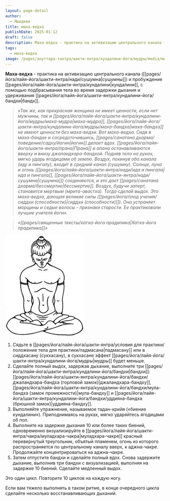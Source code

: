 ```yaml
---
layout: page-detail
author:
  - Яшодеви
title: маха-ведха
publishDate: 2025-01-12
draft: false
description: Маха-ведха - практика на активизацию центрального канала (сушумны) и пробуждение кундалини, с помощью подбрасывания тела во время задержки дыхания и удерживания бандх.
tags:
  - маха-ведха
image: /pages/ануттара-тантра/шакти-янтра/кундалини-йога/мудры/media/маха_ведха.png
---
```

**Маха-ведха** - практика на активизацию центрального канала ([[pages/йога/лайя-йога/шакти-янтра/нади/сушумна|сушумны]]) и пробуждение [[pages/йога/лайя-йога/шакти-янтра/кундалини|кундалини]], с помощью подбрасывания тела во время задержки дыхания и удерживания [[pages/йога/лайя-йога/шакти-янтра/кундалини-йога/бандхи|бандх]].

>*«Так же, как прекрасная женщина не имеет ценности, если нет мужчины, так и [[pages/йога/лайя-йога/шакти-янтра/кундалини-йога/мудры/маха-мудра|маха-мудра]], [[pages/йога/лайя-йога/шакти-янтра/кундалини-йога/мудры/маха-бандха|маха-бандха]] не имеют ценности без маха-ведхи. Вот маха-ведха. Сидя в маха-бандхе и сосредоточившись, [[pages/санатана дхарма/поведение/садху/йогин|йогин]] делает вдох. [[pages/йога/лайя-йога/шакти-янтра/прана|Прана]] и апана останавливаются вверху и внизу джаландхара-бандхой. Подняв тело на руках, мягко ударь ягодицами об землю. Воздух, покинув оба канала (иду и пингалу), входит в средний канал (сушумну). Солнце, луна и огонь ([[pages/йога/лайя-йога/шакти-янтра/нади/ида и пингала|ида и пингала]], [[pages/йога/лайя-йога/шакти-янтра/нади/сушумна|сушумна]]) соединяются, и это дает [[pages/санатана дхарма/бессмертие|бессмертие]]. Воздух, будучи заперт, становится мертвым (мрита-авастха). Тогда сделай выдох. Это маха-ведха, дающая великие силы ([[pages/йога/плод учения/сиддхи (способности)|сиддхи (способности)]]). Она устраняет морщины и седые волосы - признаки старости. Ее практиковали лучшие учителя йоги».*

>*«[[pages/священные тексты/хатха-йога прадипика|Хатха-йога прадипика]]»*

![маха-ведха](pages/йога/лайя-йога/шакти-янтра/кундалини-йога/мудры/media/маха-ведха.png)

1. Сядьте в [[pages/йога/лайя-йога/шакти-янтра/условия для практики/положение тела для практики/падмасана|падмасану]] или в сиддхасану (сукхасану), в сукхасане эффект [[pages/йога/лайя-йога/шакти-янтра/кундалини-йога/мудры|мудры]] будет меньше.
2. Сделайте полный выдох, задержав дыхание, выполните три [[pages/йога/лайя-йога/шакти-янтра/кундалини-йога/бандхи|бандхи]]: [[pages/йога/лайя-йога/шакти-янтра/кундалини-йога/бандхи/джаландхара-бандха (горловой замок)|джаландхара-бандху]], [[pages/йога/лайя-йога/шакти-янтра/кундалини-йога/бандхи/мула-бандха (замок промежности)|мула-бандху]] и [[pages/йога/лайя-йога/шакти-янтра/кундалини-йога/бандхи/уддияна-бандха (брюшной замок)|уддияна-бандху]].
3. Выполняйте упражнение, называемое тадан-крийя («биение кундалини»). Приподнимаясь на руках, мягко ударяйтесь ягодицами об пол.
4. Выполните на задержке дыхания 10 или более таких биений, одновременно визуализируйте в [[pages/йога/лайя-йога/шакти-янтра/чакра/муладхара-чакра|муладхара-чакре]] красный перевернутый треугольник, объятый пламенем, огонь из которого распространяется по центральному каналу вверх, к аджна-чакре. Продолжайте концентрироваться на аджна-чакре.
5. Затем отпустите бандхи и сделайте полный вдох. Снова задержите дыхание, выполнив три бандхи с визуализацией, выполняя на задержке 10 биений. Сделайте медленный выдох. 

Это один цикл. Повторите 10 циклов на каждую ногу. 

Если вам тяжело выполнять в таком ритме, в конце очередного цикла сделайте несколько восстанавливающих дыханий.